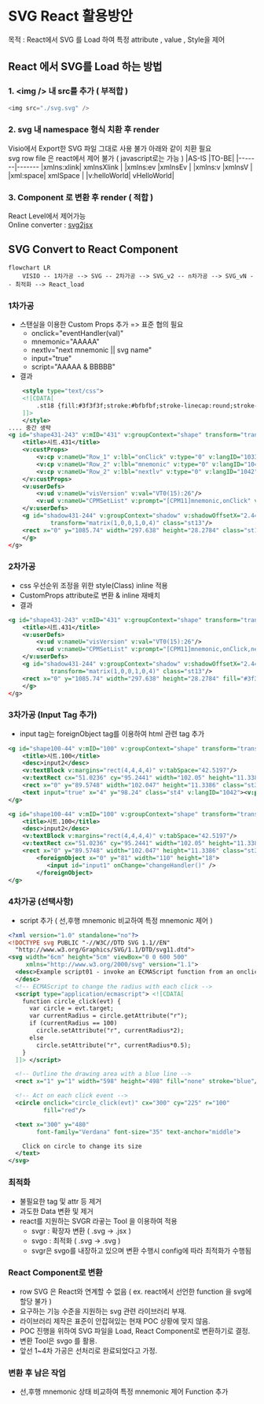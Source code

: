 # SVG React 활용방안
목적 : React에서 SVG 를 Load 하여 특정 attribute , value , Style을 제어
   
## React 에서 SVG를 Load 하는 방법

### 1. \<img \/> 내 src를 추가 ( 부적합 )
```Javascript
<img src="./svg.svg" />
```   
### 2. svg 내 namespace 형식 치환 후 render
Visio에서 Export한 SVG 파일 그대로 사용 불가 아래와 같이 치환 필요   
svg row file 은 react에서 제어 불가 ( javascript로는 가능 )
|AS-IS	|TO-BE|
|-------|-------
|xmlns:xlink|	xmlnsXlink	|
|xmlns:ev	|xmlnsEv	|
|xmlns:v	|xmlnsV	|
|xml:space|	xmlSpace	|
|v:helloWorld|	vHelloWorld|   

### 3. Component 로 변환 후 render ( 적합 )
React Level에서 제어가능   
Online converter : [svg2jsx](https://www.svgviewer.dev/svg-to-react-jsx)

## SVG Convert to React Component
```mermaid
flowchart LR
    VISIO -- 1차가공 --> SVG -- 2차가공 --> SVG_v2 -- n차가공 --> SVG_vN -- 최적화 --> React_load
```
### 1차가공
- 스탠실을 이용한 Custom Props 추가  => 표준 협의 필요     
  - onclick="eventHandler(val)"
  - mnemonic="AAAAA"
  - nextlv="next mnemonic || svg name"
  - input="true"
  - script="AAAAA & BBBBB"    
- 결과
```xml
	<style type="text/css">
	<![CDATA[
		.st18 {fill:#3f3f3f;stroke:#bfbfbf;stroke-linecap:round;stroke-linejoin:round;stroke-width:1}
	]]>
	</style>
.... 중간 생략
<g id="shape431-243" v:mID="431" v:groupContext="shape" transform="translate(379.276,-871.654)">
	<title>시트.431</title>
	<v:custProps>
		<v:cp v:nameU="Row_1" v:lbl="onClick" v:type="0" v:langID="1033" v:val="VT4(LNA Controller(detail))"/>
		<v:cp v:nameU="Row_2" v:lbl="mnemonic" v:type="0" v:langID="1042" v:val="VT4(AAAAAA)"/>
		<v:cp v:nameU="Row_2" v:lbl="nextlv" v:type="0" v:langID="1042" v:val="VT4(next mnemonic name)"/>
	</v:custProps>
	<v:userDefs>
		<v:ud v:nameU="visVersion" v:val="VT0(15):26"/>
		<v:ud v:nameU="CPMSetList" v:prompt="[CPM11]mnemonic,onClick" v:val="VT4(visioTest)"/>
	</v:userDefs>
	<g id="shadow431-244" v:groupContext="shadow" v:shadowOffsetX="2.44929E-16" v:shadowOffsetY="-4" v:shadowType="3"
			transform="matrix(1,0,0,1,0,4)" class="st13"/>
	<rect x="0" y="1085.74" width="297.638" height="28.2784" class="st18"/>
	</g>
</g>
```   
### 2차가공
- css 우선순위 조정을 위한 style(Class) inline 적용
- CustomProps attribute로 변환 & inline 재배치   
- 결과
```xml
<g id="shape431-243" v:mID="431" v:groupContext="shape" transform="translate(379.276,-871.654)">
	<title>시트.431</title>
	<v:userDefs>
		<v:ud v:nameU="visVersion" v:val="VT0(15):26"/>
		<v:ud v:nameU="CPMSetList" v:prompt="[CPM11]mnemonic,onClick,nextlv" v:val="VT4(visioTest)"/>
	</v:userDefs>
	<g id="shadow431-244" v:groupContext="shadow" v:shadowOffsetX="2.44929E-16" v:shadowOffsetY="-4" v:shadowType="3"
			transform="matrix(1,0,0,1,0,4)" class="st13"/>
	<rect x="0" y="1085.74" width="297.638" height="28.2784" fill="#3f3f3f" stroke="#bfbfbf" stroke-linecap="round" stroke-linejoin="round" stroke-width="1" onclick="eventhandler()" mnemonic="AAAAA" nextlv="next mnemonic name" />
	</g>
</g>
```
### 3차가공 (Input Tag 추가)
- input tag는 foreignObject tag를 이용하여 html 관련 tag 추가   
```xml
<g id="shape100-44" v:mID="100" v:groupContext="shape" transform="translate(132.094,-34.3701)">
	<title>시트.100</title>
	<desc>input2</desc>
	<v:textBlock v:margins="rect(4,4,4,4)" v:tabSpace="42.5197"/>
	<v:textRect cx="51.0236" cy="95.2441" width="102.05" height="11.3386"/>
	<rect x="0" y="89.5748" width="102.047" height="11.3386" class="st3"/>
	<text input="true" x="4" y="98.24" class="st4" v:langID="1042"><v:paragraph/><v:tabList/>input2</text>		
</g>
```
```xml
<g id="shape100-44" v:mID="100" v:groupContext="shape" transform="translate(132.094,-34.3701)">
	<title>시트.100</title>
	<desc>input2</desc>
	<v:textBlock v:margins="rect(4,4,4,4)" v:tabSpace="42.5197"/>
	<v:textRect cx="51.0236" cy="95.2441" width="102.05" height="11.3386"/>
	<rect x="0" y="89.5748" width="102.047" height="11.3386" class="st3"/>
        <foreignObject x="0" y="81" width="110" height="18">
           <input id="input1" onChange="changeHandler()" />
        </foreignObject>		
</g>
```

### 4차가공 (선택사항)
- script 추가 ( 선,후행 mnemonic 비교하여 특정 mnemonic 제어 )
```xml
<?xml version="1.0" standalone="no"?>
<!DOCTYPE svg PUBLIC "-//W3C//DTD SVG 1.1//EN" 
  "http://www.w3.org/Graphics/SVG/1.1/DTD/svg11.dtd">
<svg width="6cm" height="5cm" viewBox="0 0 600 500"
     xmlns="http://www.w3.org/2000/svg" version="1.1">
  <desc>Example script01 - invoke an ECMAScript function from an onclick event
  </desc>
  <!-- ECMAScript to change the radius with each click -->
  <script type="application/ecmascript"> <![CDATA[
    function circle_click(evt) {
      var circle = evt.target;
      var currentRadius = circle.getAttribute("r");
      if (currentRadius == 100)
        circle.setAttribute("r", currentRadius*2);
      else
        circle.setAttribute("r", currentRadius*0.5);
    }
  ]]> </script>

  <!-- Outline the drawing area with a blue line -->
  <rect x="1" y="1" width="598" height="498" fill="none" stroke="blue"/>

  <!-- Act on each click event -->
  <circle onclick="circle_click(evt)" cx="300" cy="225" r="100"
          fill="red"/>

  <text x="300" y="480" 
        font-family="Verdana" font-size="35" text-anchor="middle">

    Click on circle to change its size
  </text>
</svg>
```

### 최적화
- 불필요한 tag 및 attr 등 제거
- 과도한 Data 변환 및 제거
- react를 지원하는 SVGR 라곻는 Tool 을 이용하여 적용
  - svgr : 확장자 변환 ( .svg -> .jsx )
  - svgo : 최적화 ( .svg -> .svg )
  - svgr은 svgo를 내장하고 있으며 변환 수행시 config에 따라 최적화가 수행됨

### React Component로 변환
- row SVG 은 React와 연계할 수 없음 ( ex. react에서 선언한 function 을 svg에 할당 불가 )
- 요구하는 기능 수준을 지원하는 svg 관련 라이브러리 부재.
- 라이브러리 제작은 표준이 안잡혀있는 현재 POC 상황에 맞지 않음.
- POC 진행을 위하여 SVG 파일을 Load, React Component로 변환하기로 결정.
- 변환 Tool은 svgo 를 활용.
- 앞선 1~4차 가공은 선처리로 완료되었다고 가정.

### 변환 후 남은 작업
- 선,후행 mnemonic 상태 비교하여 특정 mnemonic 제어 Function 추가
